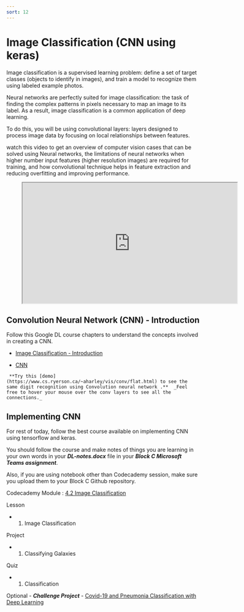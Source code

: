 ```yaml
---
sort: 12
---
```


# Image Classification (CNN using keras)

Image classification is a supervised learning problem: define a set of target classes (objects to identify in images), and train a model to recognize them using labeled example photos.

Neural networks are perfectly suited for image classification: the task of finding the complex patterns in pixels necessary to map an image to its label. As a result, image classification is a common application of deep learning.

To do this, you will be using convolutional layers: layers designed to process image data by focusing on local relationships between features.

watch this video to get an overview of computer vision cases that can be solved using Neural networks, the limitations of neural networks when higher number input features (higher resolution images) are required for training, and how convolutional technique helps in feature extraction and reducing overfitting and improving performance.

 <!-- blank line -->
<figure class="video_container">
<iframe width="560" height="315" src="https://www.youtube.com/embed/ArPaAX_PhIs"  frameborder="1"></iframe>
</figure>
<!-- blank line -->

## Convolution Neural Network (CNN) - Introduction

Follow this Google DL course chapters to understand the concepts involved in creating a CNN.

- [Image Classification - Introduction](https://developers.google.com/machine-learning/practica/image-classification)

- [CNN](https://developers.google.com/machine-learning/practica/image-classification/convolutional-neural-networks)

```tip
 **Try this [demo](https://www.cs.ryerson.ca/~aharley/vis/conv/flat.html) to see the same digit recognition using Convolution neural network .**  _Feel free to hover your mouse over the conv layers to see all the connections._
```


## Implementing CNN

For rest of today, follow the best course available on implementing CNN using tensorflow and keras. 

You should follow the course and make notes of things you are learning in your own words in your **_DL-notes.docx_** file in your **_Block C Microsoft Teams assignment_**.

 Also, if you are using notebook other than Codecademy session, make sure you upload them to your Block C Github repository.

Codecademy Module : [4.2 Image Classification](https://www.codecademy.com/paths/build-deep-learning-models-with-tensorflow/tracks/dlsp-classification-track/modules/dlsp-image-classification/lessons/image-classification/exercises/introduction-to-image-classification)

Lesson
- 1) Image Classification

Project
- 1) Classifying Galaxies

Quiz
- 1) Classification

Optional  - **_Challenge Project_** - [Covid-19 and Pneumonia Classification with Deep Learning](https://www.codecademy.com/paths/build-deep-learning-models-with-tensorflow/tracks/dlsp-classification-track/modules/dlsp-classification-challenge-project/projects/covid-19-and-pneumonia-deep-learning-classification)

